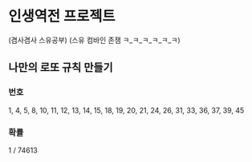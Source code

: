 #  인생역전 프로젝트
(겸사겸사 스유공부)
(스유 컴바인 존잼 ㅋ_ㅋ_ㅋ_ㅋ_ㅋ_ㅋ)

## 나만의 로또 규칙 만들기 


### 번호
1, 4, 5, 8, 10, 
11, 12, 13, 14, 15,
18, 19, 20, 21, 24, 
26, 31, 33, 36, 37, 
39, 45 


### 확률
1 / 74613



